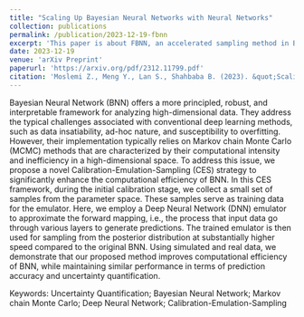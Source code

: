 ```yaml
---
title: "Scaling Up Bayesian Neural Networks with Neural Networks"
collection: publications
permalink: /publication/2023-12-19-fbnn
excerpt: 'This paper is about FBNN, an accelerated sampling method in Bayesian neural networks, realized by emulating the the likelihoods and gradients using a deep neural network trained on early MCMC samples, that achieves great computational efficiency while maintaining similar performance in prediction accuracy and uncertainty quantification.'
date: 2023-12-19
venue: 'arXiv Preprint'
paperurl: 'https://arxiv.org/pdf/2312.11799.pdf'
citation: 'Moslemi Z., Meng Y., Lan S., Shahbaba B. (2023). &quot;Scaling Up Bayesian Neural Networks with Neural Networks.&quot; <i>arXiv preprint:</i> arXiv: 2312.11799, 2023'
---
```


Bayesian Neural Network (BNN) offers a more principled, robust, and interpretable framework for analyzing high-dimensional data. They address the typical challenges associated with conventional deep learning methods, such as data insatiability, ad-hoc nature, and susceptibility to overfitting. However, their implementation typically relies on Markov chain Monte Carlo (MCMC) methods that are characterized by their computational intensity and inefficiency in a high-dimensional space. To address this issue, we propose a novel Calibration-Emulation-Sampling (CES) strategy to significantly enhance the computational efficiency of BNN. In this CES framework, during the initial calibration stage, we collect a small set of samples from the parameter space. These samples serve as training data for the emulator. Here, we employ a Deep Neural Network (DNN) emulator to approximate the forward mapping, i.e., the process that input data go through various layers to generate predictions. The trained emulator is then used for sampling from the posterior distribution at substantially higher speed compared to the original BNN. Using simulated and real data, we demonstrate that our proposed method improves computational efficiency of BNN, while maintaining similar performance in terms of prediction accuracy and uncertainty quantification.

Keywords: Uncertainty Quantification; Bayesian Neural Network; Markov chain Monte Carlo; Deep Neural Network; Calibration-Emulation-Sampling
